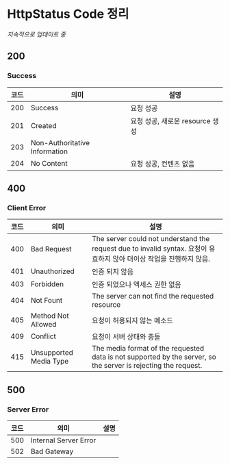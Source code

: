 # HttpStatus Code 정리
*지속적으로 업데이트 중*

## 200
### Success
코드 | 의미 | 설명
--- | --- | ---
200 | Success | 요청 성공
201 | Created | 요청 성공, 새로운 resource 생성
203 | Non-Authoritative Information | 
204 | No Content | 요청 성공, 컨텐츠 없음

## 400
### Client Error
코드 | 의미 | 설명
--- | --- | ---
400 | Bad Request | The server could not understand the request due to invalid syntax. 요청이 유효하지 않아 더이상 작업을 진행하지 않음.
401 | Unauthorized | 인증 되지 않음
403 | Forbidden | 인증 되었으나 액세스 권한 없음
404 | Not Fount | The server can not find the requested resource
405 | Method Not Allowed | 요청이 허용되지 않는 메소드
409 | Conflict | 요청이 서버 상태와 충돌
415 | Unsupported Media Type | The media format of the requested data is not supported by the server, so the server is rejecting the request.

## 500
### Server Error
코드 | 의미 | 설명
--- | --- | ---
500 | Internal Server Error | 
502 | Bad Gateway |

